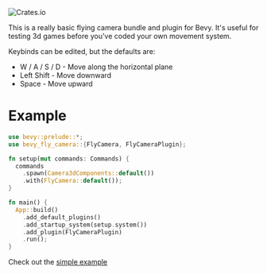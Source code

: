 ![Crates.io](https://img.shields.io/crates/v/bevy_fly_camera)

This is a really basic flying camera bundle and plugin for Bevy. It's useful for testing 3d games before you've coded your own movement system.

Keybinds can be edited, but the defaults are:

- W / A / S / D - Move along the horizontal plane
- Left Shift - Move downward
- Space - Move upward

# Example

```rust
use bevy::prelude::*;
use bevy_fly_camera::{FlyCamera, FlyCameraPlugin};

fn setup(mut commands: Commands) {
  commands
    .spawn(Camera3dComponents::default())
    .with(FlyCamera::default());
}

fn main() {
  App::build()
    .add_default_plugins()
    .add_startup_system(setup.system())
    .add_plugin(FlyCameraPlugin)
    .run();
}
```

Check out the [simple example](examples/basic.rs)
